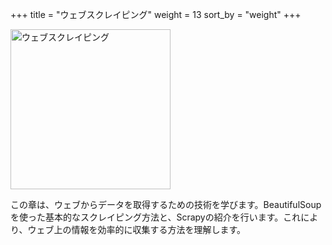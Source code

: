 +++
title = "ウェブスクレイピング"
weight = 13
sort_by = "weight"
+++

<img src="https://i.imgur.com/Ehw6FuD.png" alt="ウェブスクレイピング" width="256">

この章は、ウェブからデータを取得するための技術を学びます。BeautifulSoupを使った基本的なスクレイピング方法と、Scrapyの紹介を行います。これにより、ウェブ上の情報を効率的に収集する方法を理解します。
